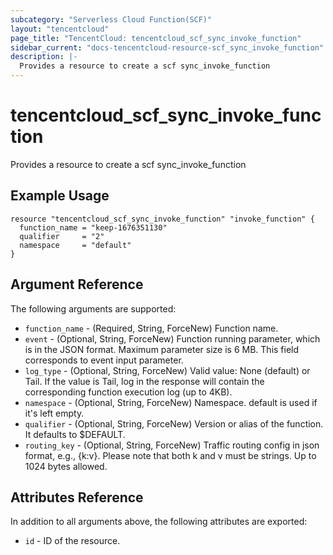 ```yaml
---
subcategory: "Serverless Cloud Function(SCF)"
layout: "tencentcloud"
page_title: "TencentCloud: tencentcloud_scf_sync_invoke_function"
sidebar_current: "docs-tencentcloud-resource-scf_sync_invoke_function"
description: |-
  Provides a resource to create a scf sync_invoke_function
---
```


# tencentcloud_scf_sync_invoke_function

Provides a resource to create a scf sync_invoke_function

## Example Usage

```hcl
resource "tencentcloud_scf_sync_invoke_function" "invoke_function" {
  function_name = "keep-1676351130"
  qualifier     = "2"
  namespace     = "default"
}
```

## Argument Reference

The following arguments are supported:

* `function_name` - (Required, String, ForceNew) Function name.
* `event` - (Optional, String, ForceNew) Function running parameter, which is in the JSON format. Maximum parameter size is 6 MB. This field corresponds to event input parameter.
* `log_type` - (Optional, String, ForceNew) Valid value: None (default) or Tail. If the value is Tail, log in the response will contain the corresponding function execution log (up to 4KB).
* `namespace` - (Optional, String, ForceNew) Namespace. default is used if it's left empty.
* `qualifier` - (Optional, String, ForceNew) Version or alias of the function. It defaults to $DEFAULT.
* `routing_key` - (Optional, String, ForceNew) Traffic routing config in json format, e.g., {k:v}. Please note that both k and v must be strings. Up to 1024 bytes allowed.

## Attributes Reference

In addition to all arguments above, the following attributes are exported:

* `id` - ID of the resource.



